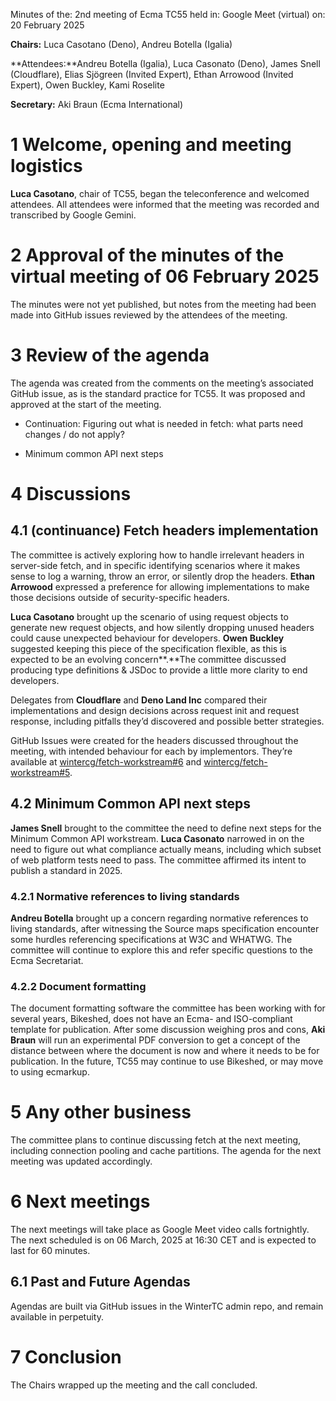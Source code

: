Minutes of the: 2nd meeting of Ecma TC55
held in: Google Meet (virtual)
on: 20 February 2025

**Chairs:** Luca Casotano (Deno), Andreu Botella (Igalia)

**Attendees:**Andreu Botella (Igalia), Luca Casonato (Deno), James Snell (Cloudflare), Elias Sjögreen (Invited Expert), Ethan Arrowood (Invited Expert), Owen Buckley, Kami Roselite

**Secretary:**  Aki Braun (Ecma International)

# 1 Welcome, opening and meeting logistics

**Luca Casotano**, chair of TC55, began the teleconference and welcomed attendees. All attendees were informed that the meeting was recorded and transcribed by Google Gemini.

# 2 Approval of the minutes of the virtual meeting of 06 February 2025

The minutes were not yet published, but notes from the meeting had been made into GitHub issues reviewed by the attendees of the meeting.

# 3 Review of the agenda

The agenda was created from the comments on the meeting’s associated GitHub issue, as is the standard practice for TC55. It was proposed and approved at the start of the meeting.

- Continuation: Figuring out what is needed in fetch: what parts need changes / do not apply?

- Minimum common API next steps

# 4 Discussions

## 4.1 (continuance) Fetch headers implementation

The committee is actively exploring how to handle irrelevant headers in server-side fetch, and in specific identifying scenarios where it makes sense to log a warning, throw an error, or silently drop the headers. **Ethan Arrowood** expressed a preference for allowing implementations to make those decisions outside of security-specific headers.

**Luca Casotano** brought up the scenario of using request objects to generate new request objects, and how silently dropping unused headers could cause unexpected behaviour for developers. **Owen Buckley** suggested keeping this piece of the specification flexible, as this is expected to be an evolving concern**.**The committee discussed producing type definitions & JSDoc to provide a little more clarity to end developers.

Delegates from **Cloudflare** and **Deno Land Inc** compared their implementations and design decisions across request init and request response, including pitfalls they’d discovered and possible better strategies.

GitHub Issues were created for the headers discussed throughout the meeting, with intended behaviour for each by implementors. They’re available at [wintercg/fetch-workstream#6](https://github.com/wintercg/fetch-workstream/issues/6) and [wintercg/fetch-workstream#5](https://github.com/wintercg/fetch-workstream/issues/5).

## 4.2 Minimum Common API next steps

**James Snell** brought to the committee the need to define next steps for the Minimum Common API workstream. **Luca Casonato** narrowed in on the need to figure out what compliance actually means, including which subset of web platform tests need to pass. The committee affirmed its intent to publish a standard in 2025.

### 4.2.1 Normative references to living standards

**Andreu Botella** brought up a concern regarding normative references to living standards, after witnessing the Source maps specification encounter some hurdles referencing specifications at W3C and WHATWG. The committee will continue to explore this and refer specific questions to the Ecma Secretariat.

### 4.2.2 Document formatting

The document formatting software the committee has been working with for several years, Bikeshed, does not have an Ecma- and ISO-compliant template for publication. After some discussion weighing pros and cons, **Aki Braun** will run an experimental PDF conversion to get a concept of the distance between where the document is now and where it needs to be for publication. In the future, TC55 may continue to use Bikeshed, or may move to using ecmarkup.

# 5 Any other business

The committee plans to continue discussing fetch at the next meeting, including connection pooling and cache partitions. The agenda for the next meeting was updated accordingly.

# 6 Next meetings

The next meetings will take place as Google Meet video calls fortnightly. The next scheduled is on 06 March, 2025 at 16:30 CET and is expected to last for 60 minutes.

## 6.1 Past and Future Agendas

Agendas are built via GitHub issues in the WinterTC admin repo, and remain available in perpetuity.

# 7 Conclusion

The Chairs wrapped up the meeting and the call concluded.